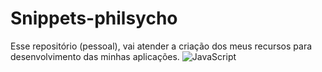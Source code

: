# Snippets-philsycho

Esse repositório (pessoal), vai atender a criação dos meus recursos para desenvolvimento das minhas aplicações.
![JavaScript](https://img.shields.io/badge/-C#-F7DF1E?logo=javascript&logoColor=black)
